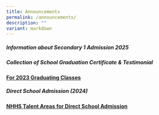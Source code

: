 ```yaml
---
title: Announcements
permalink: /announcements/
description: ""
variant: markdown
---
```

<h5>Information about Secondary 1 Admission 2025</h5>


<h5>Collection of School Graduation Certificate &amp; Testimonial</h5>
<strong><a href="/announcements/collection-2023-graduating-classes/" rel="noopener noreferrer nofollow" target="_self">For 2023 Graduating Classes</a></strong>


<h5>Direct School Admission (2024)</h5>
<strong><a href="/announcements/talent-areas-for-dsa/" rel="noopener noreferrer nofollow" target="_self">NHHS Talent Areas for Direct School Admission</a></strong>